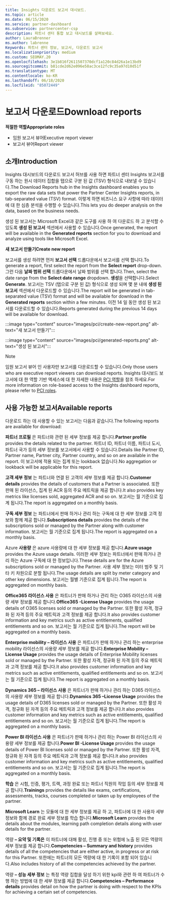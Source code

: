 ```yaml
---
title: Insights 다운로드 보고서 대시보드.
ms.topic: article
ms.date: 06/15/2020
ms.service: partner-dashboard
ms.subservice: partnercenter-csp
description: 파트너 센터 통합 보고 대시보드를 살펴보세요.
author: LauraBrenner
ms.author: labrenne
Keywords: 파트너 센터 정보, 보고서, 다운로드 보고서
ms.localizationpriority: medium
ms.custom: SEOMAY.20
ms.openlocfilehash: 3e1b816f2611507370dcf1a120c84d26a1e13bd9
ms.sourcegitcommit: b81cde2d62e096e58ac3ce12fc9c35a97d10d51f
ms.translationtype: MT
ms.contentlocale: ko-KR
ms.lasthandoff: 06/18/2020
ms.locfileid: "85072449"
---
```

# <a name="download-reports"></a><span data-ttu-id="baf0a-104">보고서 다운로드</span><span class="sxs-lookup"><span data-stu-id="baf0a-104">Download reports</span></span>

<span data-ttu-id="baf0a-105">**적절한 역할**</span><span class="sxs-lookup"><span data-stu-id="baf0a-105">**Appropriate roles**</span></span>
- <span data-ttu-id="baf0a-106">임원 보고서 뷰어</span><span class="sxs-lookup"><span data-stu-id="baf0a-106">Executive report viewer</span></span>
- <span data-ttu-id="baf0a-107">보고서 뷰어</span><span class="sxs-lookup"><span data-stu-id="baf0a-107">Report viewer</span></span>

## <a name="introduction"></a><span data-ttu-id="baf0a-108">소개</span><span class="sxs-lookup"><span data-stu-id="baf0a-108">Introduction</span></span>

<span data-ttu-id="baf0a-109">Insights 대시보드의 다운로드 보고서 허브를 사용 하면 파트너 센터 Insights 보고서를 구동 하는 원시 데이터 집합을 탭으로 구분 된 값 (TSV) 형식으로 내보낼 수 있습니다.</span><span class="sxs-lookup"><span data-stu-id="baf0a-109">The Download Reports hub in the Insights dashboard enables you to export the raw data sets that power the Partner Center Insights reports, in tab-separated value (TSV) format.</span></span> <span data-ttu-id="baf0a-110">이렇게 하면 비즈니스 요구 사항에 따라 데이터에 대 한 심층 분석을 수행할 수 있습니다.</span><span class="sxs-lookup"><span data-stu-id="baf0a-110">This lets you do deeper analysis on the data, based on the business needs.</span></span>

<span data-ttu-id="baf0a-111">생성 된 보고서는 Microsoft Excel과 같은 도구를 사용 하 여 다운로드 하 고 분석할 수 있도록 **생성 된 보고서** 섹션에서 사용할 수 있습니다.</span><span class="sxs-lookup"><span data-stu-id="baf0a-111">Once generated, the report  will be available in the **Generated reports** section for you to download and analyze using tools like Microsoft Excel.</span></span>

<span data-ttu-id="baf0a-112">**새 보고서 만들기**</span><span class="sxs-lookup"><span data-stu-id="baf0a-112">**Create new report**</span></span>

<span data-ttu-id="baf0a-113">보고서를 생성 하려면 먼저 **보고서 선택** 드롭다운에서 보고서를 선택 합니다.</span><span class="sxs-lookup"><span data-stu-id="baf0a-113">To generate a report, first select the report from the **Select report** drop-down.</span></span> <span data-ttu-id="baf0a-114">그런 다음 **날짜 범위 선택** 드롭다운에서 날짜 범위를 선택 합니다.</span><span class="sxs-lookup"><span data-stu-id="baf0a-114">Then, select the date range from the **Select date range** dropdown.</span></span> <span data-ttu-id="baf0a-115">**생성**을 선택합니다.</span><span class="sxs-lookup"><span data-stu-id="baf0a-115">Select **Generate**.</span></span> <span data-ttu-id="baf0a-116">보고서는 TSV (탭으로 구분 된 값) 형식으로 생성 되며 몇 분 내에 **생성 된 보고서** 섹션에서 다운로드할 수 있습니다.</span><span class="sxs-lookup"><span data-stu-id="baf0a-116">The report will be generated in tab-separated value (TSV) format and will be available for download in the **Generated reports** section within a few minutes.</span></span> <span data-ttu-id="baf0a-117">이전 14 일 동안 생성 된 보고서를 다운로드할 수 있습니다.</span><span class="sxs-lookup"><span data-stu-id="baf0a-117">Reports generated during the previous 14 days will be available for download.</span></span>

:::image type="content" source="images/pci/create-new-report.png" alt-text="새 보고서 만들기":::

:::image type="content" source="images/pci/generated-reports.png" alt-text="생성 된 보고서":::

>[!NOTE] 
><span data-ttu-id="baf0a-120">임원 보고서 뷰어 인 사용자만 보고서를 다운로드할 수 있습니다.</span><span class="sxs-lookup"><span data-stu-id="baf0a-120">Only those users who are executive report viewers can download reports.</span></span> <span data-ttu-id="baf0a-121">Insights 대시보드 보고서에 대 한 역할 기반 액세스에 대 한 자세한 내용은 [PCI 역할](pci-roles.md)을 참조 하세요.</span><span class="sxs-lookup"><span data-stu-id="baf0a-121">For more information on role-based access to the Insights dashboard reports, please refer to [PCI roles](pci-roles.md).</span></span> 

## <a name="available-reports"></a><span data-ttu-id="baf0a-122">사용 가능한 보고서</span><span class="sxs-lookup"><span data-stu-id="baf0a-122">Available reports</span></span>

<span data-ttu-id="baf0a-123">다운로드 하는 데 사용할 수 있는 보고서는 다음과 같습니다.</span><span class="sxs-lookup"><span data-stu-id="baf0a-123">The following reports are available for download:</span></span>

<span data-ttu-id="baf0a-124">**파트너 프로필** 은 파트너와 관련 된 세부 정보를 제공 합니다.</span><span class="sxs-lookup"><span data-stu-id="baf0a-124">**Partner profile** provides the details related to the partner.</span></span> <span data-ttu-id="baf0a-125">파트너 ID, 파트너 이름, 파트너 도시, 파트너 국가 등의 세부 정보를 보고서에서 사용할 수 있습니다.</span><span class="sxs-lookup"><span data-stu-id="baf0a-125">Details like Partner ID, Partner name, Partner city, Partner country, and so on are available in the report.</span></span> <span data-ttu-id="baf0a-126">이 보고서에 적용 되는 집계 또는 lookback 없습니다.</span><span class="sxs-lookup"><span data-stu-id="baf0a-126">No aggregation or lookback will be applicable for this report.</span></span>

<span data-ttu-id="baf0a-127">**고객 세부 정보** 는 파트너와 연결 된 고객의 세부 정보를 제공 합니다.</span><span class="sxs-lookup"><span data-stu-id="baf0a-127">**Customer details** provides the details of customers that a Partner is associated.</span></span> <span data-ttu-id="baf0a-128">또한 판매 된 라이선스, 집계 된 ACR 등의 주요 메트릭을 제공 합니다.</span><span class="sxs-lookup"><span data-stu-id="baf0a-128">It also provides key metrics like licenses sold, aggregated ACR and so on.</span></span> <span data-ttu-id="baf0a-129">보고서는 월 기준으로 집계 됩니다.</span><span class="sxs-lookup"><span data-stu-id="baf0a-129">The report is aggregated on a monthly basis.</span></span>

<span data-ttu-id="baf0a-130">**구독 세부 정보** 는 파트너에서 판매 하거나 관리 하는 구독에 대 한 세부 정보를 고객 정보와 함께 제공 합니다.</span><span class="sxs-lookup"><span data-stu-id="baf0a-130">**Subscriptions details** provides the details of the subscriptions sold or managed by the Partner along with customer information.</span></span> <span data-ttu-id="baf0a-131">보고서는 월 기준으로 집계 됩니다.</span><span class="sxs-lookup"><span data-stu-id="baf0a-131">The report is aggregated on a monthly basis.</span></span>

<span data-ttu-id="baf0a-132">Azure **사용량** 은 azure 사용량에 대 한 세부 정보를 제공 합니다.</span><span class="sxs-lookup"><span data-stu-id="baf0a-132">**Azure usage** provides the Azure usage details.</span></span> <span data-ttu-id="baf0a-133">이러한 세부 정보는 파트너에서 판매 하거나 관리 하는 Azure 구독에 대 한 정보입니다.</span><span class="sxs-lookup"><span data-stu-id="baf0a-133">These details are for the Azure subscriptions sold or managed by the Partner.</span></span> <span data-ttu-id="baf0a-134">사용 세부 정보는 미터 범주 및 기타 키 차원으로 분할 됩니다.</span><span class="sxs-lookup"><span data-stu-id="baf0a-134">The usage details are split by meter category and other key dimensions.</span></span> <span data-ttu-id="baf0a-135">보고서는 월별 기준으로 집계 됩니다.</span><span class="sxs-lookup"><span data-stu-id="baf0a-135">The report is aggregated on monthly basis.</span></span>

<span data-ttu-id="baf0a-136">**Office365 라이선스 사용** 은 파트너가 판매 하거나 관리 하는 O365 라이선스의 사용량 세부 정보를 제공 합니다.</span><span class="sxs-lookup"><span data-stu-id="baf0a-136">**Office365 -License Usage** provides the usage details of O365 licenses sold or managed by the Partner.</span></span> <span data-ttu-id="baf0a-137">또한 활성 자격, 정규화 된 자격 등의 주요 메트릭과 고객 정보를 제공 합니다.</span><span class="sxs-lookup"><span data-stu-id="baf0a-137">It also provides customer information and key metrics such as active entitlements, qualified entitlements and so on.</span></span> <span data-ttu-id="baf0a-138">보고서는 월 기준으로 집계 됩니다.</span><span class="sxs-lookup"><span data-stu-id="baf0a-138">The report will be aggregated on a monthly basis.</span></span>

<span data-ttu-id="baf0a-139">**Enterprise mobility – 라이선스 사용** 은 파트너가 판매 하거나 관리 하는 enterprise mobility 라이선스의 사용량 세부 정보를 제공 합니다.</span><span class="sxs-lookup"><span data-stu-id="baf0a-139">**Enterprise Mobility –License Usage**  provides the usage details of Enterprise Mobility licenses sold or managed by the Partner.</span></span> <span data-ttu-id="baf0a-140">또한 활성 자격, 정규화 된 자격 등의 주요 메트릭과 고객 정보를 제공 합니다.</span><span class="sxs-lookup"><span data-stu-id="baf0a-140">It also provides customer information and key metrics such as active entitlements, qualified entitlements and so on.</span></span> <span data-ttu-id="baf0a-141">보고서는 월 기준으로 집계 됩니다.</span><span class="sxs-lookup"><span data-stu-id="baf0a-141">The report is aggregated on a monthly basis.</span></span>

<span data-ttu-id="baf0a-142">**Dynamics 365 – 라이선스 사용** 은 파트너가 판매 하거나 관리 하는 D365 라이선스의 사용량 세부 정보를 제공 합니다.</span><span class="sxs-lookup"><span data-stu-id="baf0a-142">**Dynamics 365 –License Usage** provides the usage details of D365 licenses sold or managed by the Partner.</span></span> <span data-ttu-id="baf0a-143">또한 활성 자격, 정규화 된 자격 등의 주요 메트릭과 고객 정보를 제공 합니다.</span><span class="sxs-lookup"><span data-stu-id="baf0a-143">It also provides customer information and key metrics such as active entitlements, qualified entitlements and so on.</span></span> <span data-ttu-id="baf0a-144">보고서는 월 기준으로 집계 됩니다.</span><span class="sxs-lookup"><span data-stu-id="baf0a-144">The report is aggregated on a monthly basis.</span></span>

<span data-ttu-id="baf0a-145">**Power BI 라이선스 사용** 은 파트너가 판매 하거나 관리 하는 Power BI 라이선스의 사용량 세부 정보를 제공 합니다.</span><span class="sxs-lookup"><span data-stu-id="baf0a-145">**Power BI -License Usage** provides the usage details of Power BI licenses sold or managed by the Partner.</span></span> <span data-ttu-id="baf0a-146">또한 활성 자격, 정규화 된 자격 등의 주요 메트릭과 고객 정보를 제공 합니다.</span><span class="sxs-lookup"><span data-stu-id="baf0a-146">It also provides customer information and key metrics such as active entitlements, qualified entitlements and so on.</span></span> <span data-ttu-id="baf0a-147">보고서는 월 기준으로 집계 됩니다.</span><span class="sxs-lookup"><span data-stu-id="baf0a-147">The report is aggregated on a monthly basis.</span></span>

<span data-ttu-id="baf0a-148">**학습** 은 시험, 인증, 평가, 트랙, 과정 완료 또는 파트너 직원의 작업 등의 세부 정보를 제공 합니다.</span><span class="sxs-lookup"><span data-stu-id="baf0a-148">**Trainings** provides the details like exams, certifications, assessments, tracks, courses completed or taken up by employees of the partner.</span></span>

<span data-ttu-id="baf0a-149">**Microsoft Learn** 는 모듈에 대 한 세부 정보를 제공 하 고, 파트너에 대 한 사용자 세부 정보와 함께 경로 완료 세부 정보를 학습 합니다.</span><span class="sxs-lookup"><span data-stu-id="baf0a-149">**Microsoft Learn** provides the details about the modules, learning path completion details along with user details for the partner.</span></span>

<span data-ttu-id="baf0a-150">역량 **– 요약 및 기록은** 이 파트너에 대해 활성, 진행 중 또는 위험에 노출 된 모든 역량의 세부 정보를 제공 합니다.</span><span class="sxs-lookup"><span data-stu-id="baf0a-150">**Competencies – Summary and history** provides details of all the competencies that are either active, in progress or at risk for this Partner.</span></span> <span data-ttu-id="baf0a-151">또한에는 파트너의 모든 역량에 대 한 기록이 포함 되어 있습니다.</span><span class="sxs-lookup"><span data-stu-id="baf0a-151">Also includes history of all the competencies achieved by the partner.</span></span>

<span data-ttu-id="baf0a-152">역량 **– 성능 세부 정보** 는 특정 역량 집합을 달성 하기 위한 kpi와 관련 하 여 파트너가 수행 하는 방법에 대 한 세부 정보를 제공 합니다.</span><span class="sxs-lookup"><span data-stu-id="baf0a-152">**Competencies – Performance details** provides detail on how the partner is doing with respect to the KPIs for achieving a certain set of competencies.</span></span>


